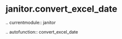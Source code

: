 janitor.convert\_excel\_date
============================

.. currentmodule:: janitor

.. autofunction:: convert_excel_date
